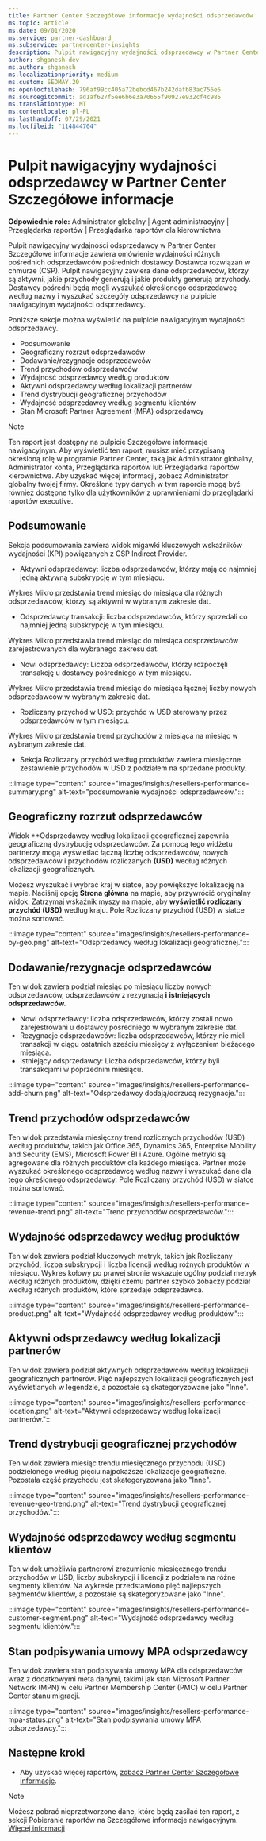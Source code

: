 ```yaml
---
title: Partner Center Szczegółowe informacje wydajności odsprzedawców
ms.topic: article
ms.date: 09/01/2020
ms.service: partner-dashboard
ms.subservice: partnercenter-insights
description: Pulpit nawigacyjny wydajności odsprzedawcy w Partner Center Szczegółowe informacje zawiera omówienie wydajności różnych pośrednich odsprzedawców pośrednich dostawcy Dostawca rozwiązań w chmurze (CSP).
author: shganesh-dev
ms.author: shganesh
ms.localizationpriority: medium
ms.custom: SEOMAY.20
ms.openlocfilehash: 796af99cc405a72bebcd467b242dafb83ac756e5
ms.sourcegitcommit: ad1af627f5ee6b6e3a70655f90927e932cf4c985
ms.translationtype: MT
ms.contentlocale: pl-PL
ms.lasthandoff: 07/29/2021
ms.locfileid: "114844704"
---
```

# <a name="reseller-performance-dashboard-in-partner-center-insights"></a>Pulpit nawigacyjny wydajności odsprzedawcy w Partner Center Szczegółowe informacje

**Odpowiednie role:** Administrator globalny | Agent administracyjny | Przeglądarka raportów | Przeglądarka raportów dla kierownictwa

Pulpit nawigacyjny wydajności odsprzedawcy w Partner Center Szczegółowe informacje zawiera omówienie wydajności różnych pośrednich odsprzedawców pośrednich dostawcy Dostawca rozwiązań w chmurze (CSP). Pulpit nawigacyjny zawiera dane odsprzedawców, którzy są aktywni, jakie przychody generują i jakie produkty generują przychody. Dostawcy pośredni będą mogli wyszukać określonego odsprzedawcę według nazwy i wyszukać szczegóły odsprzedawcy na pulpicie nawigacyjnym wydajności odsprzedawcy.

Poniższe sekcje można wyświetlić na pulpicie nawigacyjnym wydajności odsprzedawcy.

- Podsumowanie
- Geograficzny rozrzut odsprzedawców
- Dodawanie/rezygnacje odsprzedawców 
- Trend przychodów odsprzedawców 
- Wydajność odsprzedawcy według produktów
- Aktywni odsprzedawcy według lokalizacji partnerów
- Trend dystrybucji geograficznej przychodów
- Wydajność odsprzedawcy według segmentu klientów
- Stan Microsoft Partner Agreement (MPA) odsprzedawcy

 > [!NOTE]
 > Ten raport jest dostępny na pulpicie Szczegółowe informacje nawigacyjnym. Aby wyświetlić ten raport, musisz mieć przypisaną określoną rolę w programie Partner Center, taką jak Administrator globalny, Administrator konta, Przeglądarka raportów lub Przeglądarka raportów kierownictwa. Aby uzyskać więcej informacji, zobacz Administrator globalny twojej firmy. Określone typy danych w tym raporcie mogą być również dostępne tylko dla użytkowników z uprawnieniami do przeglądarki raportów executive.

## <a name="summary"></a>Podsumowanie

Sekcja podsumowania zawiera widok migawki kluczowych wskaźników wydajności (KPI) powiązanych z CSP Indirect Provider.

- Aktywni odsprzedawcy: liczba odsprzedawców, którzy mają co najmniej jedną aktywną subskrypcję w tym miesiącu.

Wykres Mikro przedstawia trend miesiąc do miesiąca dla różnych odsprzedawców, którzy są aktywni w wybranym zakresie dat.

- Odsprzedawcy transakcji: liczba odsprzedawców, którzy sprzedali co najmniej jedną subskrypcję w tym miesiącu. 

Wykres Mikro przedstawia trend miesiąc do miesiąca odsprzedawców zarejestrowanych dla wybranego zakresu dat.

- Nowi odsprzedawcy: Liczba odsprzedawców, którzy rozpoczęli transakcję u dostawcy pośredniego w tym miesiącu. 

Wykres Mikro przedstawia trend miesiąc do miesiąca łącznej liczby nowych odsprzedawców w wybranym zakresie dat.

- Rozliczany przychód w USD: przychód w USD sterowany przez odsprzedawców w tym miesiącu. 

Wykres Mikro przedstawia trend przychodów z miesiąca na miesiąc w wybranym zakresie dat.

- Sekcja Rozliczany przychód według produktów zawiera miesięczne zestawienie przychodów w USD z podziałem na sprzedane produkty. 

:::image type="content" source="images/insights/resellers-performance-summary.png" alt-text="podsumowanie wydajności odsprzedawców.":::

## <a name="geographical-spread-of-resellers"></a>Geograficzny rozrzut odsprzedawców

Widok **Odsprzedawcy według lokalizacji geograficznej zapewnia geograficzną dystrybucję odsprzedawców. Za pomocą tego widżetu partnerzy mogą wyświetlać łączną liczbę odsprzedawców, nowych odsprzedawców i przychodów rozliczanych **(USD)** według różnych lokalizacji geograficznych.

Możesz wyszukać i wybrać kraj w siatce, aby powiększyć lokalizację na mapie. Naciśnij opcję **Strona główna** na mapie, aby przywrócić oryginalny widok. Zatrzymaj wskaźnik myszy na mapie, aby **wyświetlić rozliczany przychód (USD)** według kraju. Pole Rozliczany przychód (USD) w siatce można sortować.

:::image type="content" source="images/insights/resellers-performance-by-geo.png" alt-text="Odsprzedawcy według lokalizacji geograficznej.":::

## <a name="resellers-addchurns"></a>Dodawanie/rezygnacje odsprzedawców

Ten widok zawiera podział miesiąc po miesiącu liczby nowych odsprzedawców, odsprzedawców z rezygnacją **i** **istniejących odsprzedawców.** 

- Nowi odsprzedawcy: liczba odsprzedawców, którzy zostali nowo zarejestrowani u dostawcy pośredniego w wybranym zakresie dat.
- Rezygnacje odsprzedawców: liczba odsprzedawców, którzy nie mieli transakcji w ciągu ostatnich sześciu miesięcy z wyłączeniem bieżącego miesiąca.
- Istniejący odsprzedawcy: Liczba odsprzedawców, którzy byli transakcjami w poprzednim miesiącu.

:::image type="content" source="images/insights/resellers-performance-add-churn.png" alt-text="Odsprzedawcy dodają/odrzucą rezygnacje.":::

## <a name="resellers-revenue-trend"></a>Trend przychodów odsprzedawców 

Ten widok przedstawia miesięczny trend rozlicznych przychodów (USD) według produktów, takich jak Office 365, Dynamics 365, Enterprise Mobility and Security (EMS), Microsoft Power BI i Azure. Ogólne metryki są agregowane dla różnych produktów dla każdego miesiąca. Partner może wyszukać określonego odsprzedawcę według nazwy i wyszukać dane dla tego określonego odsprzedawcy. Pole Rozliczany przychód (USD) w siatce można sortować.

:::image type="content" source="images/insights/resellers-performance-revenue-trend.png" alt-text="Trend przychodów odsprzedawców.":::

## <a name="reseller-performance-by-products"></a>Wydajność odsprzedawcy według produktów

Ten widok zawiera podział kluczowych metryk, takich jak Rozliczany przychód, liczba subskrypcji i liczba licencji według różnych produktów w miesiącu. Wykres kołowy po prawej stronie wskazuje ogólny podział metryk według różnych produktów, dzięki czemu partner szybko zobaczy podział według różnych produktów, które sprzedaje odsprzedawca.

:::image type="content" source="images/insights/resellers-performance-product.png" alt-text="Wydajność odsprzedawcy według produktów.":::

## <a name="active-resellers-by-partner-locations"></a>Aktywni odsprzedawcy według lokalizacji partnerów

Ten widok zawiera podział aktywnych odsprzedawców według lokalizacji geograficznych partnerów. Pięć najlepszych lokalizacji geograficznych jest wyświetlanych w legendzie, a pozostałe są skategoryzowane jako "Inne".

:::image type="content" source="images/insights/resellers-performance-location.png" alt-text="Aktywni odsprzedawcy według lokalizacji partnerów.":::

## <a name="revenue-geo-distribution-trend"></a>Trend dystrybucji geograficznej przychodów

Ten widok zawiera miesiąc trendu miesięcznego przychodu (USD) podzielonego według pięciu najpokaższe lokalizacje geograficzne.  Pozostała część przychodu jest skategoryzowana jako "Inne".

:::image type="content" source="images/insights/resellers-performance-revenue-geo-trend.png" alt-text="Trend dystrybucji geograficznej przychodów.":::

## <a name="reseller-performance-by-customer-segment"></a>Wydajność odsprzedawcy według segmentu klientów

Ten widok umożliwia partnerowi zrozumienie miesięcznego trendu przychodów w USD, liczby subskrypcji i licencji z podziałem na różne segmenty klientów. Na wykresie przedstawiono pięć najlepszych segmentów klientów, a pozostałe są skategoryzowane jako "Inne".

:::image type="content" source="images/insights/resellers-performance-customer-segment.png" alt-text="Wydajność odsprzedawcy według segmentu klientów.":::

## <a name="reseller-mpa-signing-status"></a>Stan podpisywania umowy MPA odsprzedawcy

Ten widok zawiera stan podpisywania umowy MPA dla odsprzedawców wraz z dodatkowymi meta danymi, takimi jak stan Microsoft Partner Network (MPN) w celu Partner Membership Center (PMC) w celu Partner Center stanu migracji.

:::image type="content" source="images/insights/resellers-performance-mpa-status.png" alt-text="Stan podpisywania umowy MPA odsprzedawcy.":::

## <a name="next-steps"></a>Następne kroki

- Aby uzyskać więcej raportów, [zobacz Partner Center Szczegółowe informacje](partner-center-insights.md).

>[!NOTE] 
> Możesz pobrać nieprzetworzone dane, które będą zasilać ten raport, z sekcji Pobieranie raportów na Szczegółowe informacje nawigacyjnym. [Więcej informacji](insights-download-reports.md) 
